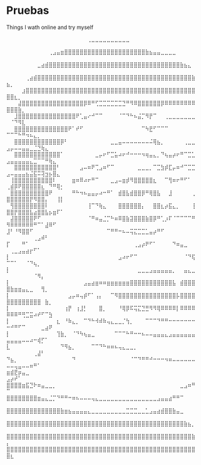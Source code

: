 # Pruebas
Things I wath online and try myself

⠀⠀⠀⠀⠀⠀⠀⠀⠀⠀⠀⠀⠀⠀⠀⠀⠀⠀⠀⠀⠀⢀⣀⣀⣀⣀⣀⣀⣀⣀⣀⣀⠀⠀⠀⠀⠀⠀⠀⠀⠀⠀⠀⠀⠀⠀⠀⠀⠀⠀⠀⠀⠀⠀⠀⠀⠀⠀⠀⠀⠀⠀⠀⠀
⠀⠀⠀⠀⠀⠀⠀⠀⠀⠀⠀⢀⣠⣤⣶⣿⣿⣿⣿⣿⣿⣿⣿⣿⣿⣿⣿⣿⣿⣿⣿⣿⣿⣿⣿⣿⣷⣦⣤⣤⣀⣀⣀⣀⠀⠀⠀⠀⠀⠀⠀⠀⠀⠀⠀⠀⠀⠀⠀⠀⠀⠀⠀⠀
⠀⠀⠀⠀⠀⠀⠀⠀⣀⣴⣾⣿⣿⣿⣿⣿⣿⣿⣿⣿⣿⣿⣿⣿⣿⣿⣿⣿⣿⣿⣿⣿⣿⣿⣿⣿⣿⣿⣿⣿⣿⣿⣿⣿⣿⣷⣦⣄⠀⠀⠀⠀⠀⠀⠀⠀⠀⠀⠀⠀⠀⠀⠀⠀
⠀⠀⠀⠀⠀⢀⣴⣾⣿⣿⣿⣿⣿⣿⣿⣿⣿⣿⣿⣿⣿⣿⣿⣿⣿⣿⣿⣿⣿⣿⣿⣿⣿⣿⣿⣿⣿⣿⣿⣿⣿⣿⣿⣿⣿⣿⣿⣿⣷⣦⡀⠀⠀⠀⠀⠀⠀⠀⠀⠀⠀⠀⠀⠀
⠀⠀⠀⠀⣰⣿⣿⣿⣿⣿⣿⣿⣿⣿⣿⣿⣿⣿⣿⣿⣿⣿⣿⣿⣿⣿⣿⣿⣿⣿⣿⣿⣿⣿⣿⣿⣿⣿⣿⣿⣿⣿⣿⣿⣿⣿⣿⣿⣿⣿⣿⣆⡀⠀⠀⠀⠀⠀⠀⠀⠀⠀⠀⠀
⠀⠀⠀⣼⣿⣿⣿⣿⣿⣿⣿⣿⣿⣿⣿⣿⣿⣿⣿⣿⡿⠿⠛⢋⣉⣉⣉⣉⣉⣉⣙⠛⠻⠿⣿⣿⣿⣿⣿⣿⡿⠿⠿⠿⠿⠿⠿⠿⠿⣿⣿⣿⣷⡀⠀⠀⠀⠀⠀⠀⠀⠀⠀⠀
⠀⠀⣸⣿⣿⣿⣿⣿⣿⣿⣿⣿⣿⣿⣿⣿⣿⣿⠟⢁⣤⠔⠚⠉⠉⠀⠀⠀⠀⠈⠉⠙⠓⠦⣬⡉⠻⡟⠉⠀⠀⢀⣀⣀⣀⣀⣀⣀⣀⠀⠈⠙⠻⣇⠀⠀⠀⠀⠀⠀⠀⠀⠀⠀
⠀⠀⣿⣿⣿⣿⣿⣿⣿⣿⣿⣿⣿⣿⣿⣿⠟⠁⠞⠋⠀⠀⠀⠀⠀⠀⠀⠀⠀⠀⠀⠀⠀⠀⠀⠉⠳⣟⠋⠉⠉⠉⠀⠀⠀⠀⠀⠀⠀⠉⠉⠉⠓⠛⠲⠦⣄⡀⠀⠀⠀⠀⠀⠀
⠀⠀⣿⣿⣿⣿⣿⣿⣿⣿⣿⣿⣿⣿⡿⠃⠀⠀⠀⠀⠀⠀⠀⠀⠀⠀⠀⣀⣀⣤⠤⠤⠤⠤⠤⠤⠤⠬⢿⣦⡀⠀⠀⠀⠀⠀⢀⣀⣀⣠⡤⠤⠤⣤⣤⣀⣈⣙⢷⣄⠀⠀⠀⠀
⠀⠀⣿⣿⣿⣿⣿⣿⣿⣿⣿⣿⣿⣿⠁⠀⠀⠀⠀⠀⠀⠀⠀⣀⡤⠖⠋⣉⣥⠴⠖⠚⠒⠒⠒⠲⢶⣤⣄⡀⠙⢦⣤⡴⠖⠛⠉⣉⣁⣠⣤⣤⣤⣤⣤⣄⣉⠉⠉⠛⢷⣄⠀⠀
⠀⠀⣿⣿⣿⣿⣿⣿⣿⣿⣿⣿⣿⠃⠀⠀⠀⠀⠀⣠⠤⠶⠟⢉⣠⠶⠋⠉⠀⠀⠀⠀⠀⠀⣀⣀⣀⡀⠉⣉⣳⡾⣏⡤⠶⠚⠉⣉⣉⣠⠤⣤⣤⣤⣦⣬⣯⠭⢽⣲⡦⣿⣄⠀
⠀⢸⣿⣿⣿⣿⣿⣿⣿⣿⣿⣿⠇⠀⠀⠀⠀⣶⠶⠿⠴⠖⠛⠉⠀⠀⠀⣀⣠⠤⣶⡾⠻⣿⣿⣿⣿⣿⣆⠀⠀⠉⢻⠶⠖⠛⠋⠁⠀⢀⣾⡿⠟⣿⣿⣿⣿⣿⣆⠀⠙⠛⢿⡂
⠀⣿⣿⣿⣿⣿⣿⣿⣿⣿⣿⠟⠀⠀⠀⠀⠀⠛⠓⠲⠦⣤⣤⡤⠴⠒⠛⠁⠀⣾⣿⣧⣾⣿⣿⡿⠛⢿⣿⣧⠀⠀⣸⠀⠀⠀⠀⠀⢀⣿⣿⣿⣿⣿⣿⡟⠻⣿⣿⡄⠀⠀⢸⡇
⠀⢻⣿⣿⣿⣿⣿⣿⣿⣿⠇⠀⠀⠀⠀⠀⠀⠀⠀⠀⠀⢸⠉⠙⢷⣄⠀⠀⠀⣿⣿⣿⣿⣿⣿⡄⠀⠀⣿⣿⣆⡴⣯⣄⡀⠀⠀⠀⢸⣿⣿⡟⣿⣿⣿⣧⣴⣿⣿⣧⡦⣶⠏⠁
⠀⣼⣿⣿⣿⣿⣿⠟⠋⠀⠀⠀⠀⠀⠀⠀⠀⠀⠀⠀⠀⠈⠛⠶⣤⣈⡉⠓⠶⠿⣿⣷⣽⣿⣿⣿⣷⣿⡿⠛⢁⡰⠏⠈⠉⠉⠉⠉⠛⠻⠿⠿⠿⠿⠿⠿⠛⠉⠁⣼⠿⠋⠀⠀
⣸⠃⠘⠻⣿⣿⠋⠀⠀⠀⠀⠀⠀⠀⠀⠀⠀⠀⠀⠀⠀⠀⠀⠀⠀⠀⠉⠛⠛⠒⠦⠤⢭⣍⣉⣉⣁⣤⡴⠛⠋⠀⠀⠀⠀⠀⠀⠀⠀⠀⠀⠀⠀⠀⠀⠀⢀⣠⠾⠃⠀⠀⠀⠀
⡏⠀⠀⠀⠛⠁⠀⠀⠀⠀⠀⠀⠀⠀⠀⠀⠀⠀⠀⠀⠀⠀⠀⠀⠀⠀⠀⠀⠀⠀⠀⠀⠀⢀⣠⡴⠟⠋⠁⠀⠀⠀⠀⠙⠶⣤⣀⠀⠀⠀⢀⣀⣠⣤⣴⡖⠋⠁⠀⠀⠀⠀⠀⠀
⡇⠀⠀⠀⠀⠀⠀⠀⠀⠀⠀⠀⠀⠀⠀⠀⠀⠀⠀⠀⠀⠀⠀⠀⠀⠀⠀⠀⠀⣠⠴⠖⠋⠉⠀⠀⠀⠀⠀⠀⠀⠀⠀⠀⠀⠀⠈⠙⢯⠉⠉⠁⠀⠀⠈⠙⢦⡀⠀⠀⠀⠀⠀⠀
⡇⠀⠀⠀⠀⠀⠀⠀⠀⠀⠀⠀⠀⠀⠀⠀⠀⠀⠀⠀⠀⠀⠀⠀⠀⠀⠀⠀⠀⠀⠀⠀⠀⠀⣀⣀⣀⣠⣤⣤⣤⣤⣤⡀⠀⠀⣤⣄⣀⠀⠀⠀⠀⠀⠀⠀⠈⠻⡄⠀⠀⠀⠀⠀
⡇⠀⠀⠀⠀⠀⠀⠀⠀⠀⠀⠀⠀⠀⠀⠀⠀⠀⠀⠀⣠⣤⣴⣶⠶⠶⣶⣶⣶⣶⣶⣶⣿⣿⣿⣿⣿⣿⣿⣿⣿⣿⣿⣧⠀⣾⣿⣿⣿⣿⣷⣶⣶⣤⣄⣀⠀⠀⢻⡀⠀⠀⠀⠀
⡇⠀⠀⠀⠀⠀⠀⠀⠀⠀⠀⠀⠀⠀⠀⠀⣠⡤⠶⢤⡾⠋⠁⢠⡄⠀⠀⠉⠻⣿⣿⣿⣿⣿⣿⣿⣿⣿⣿⣿⣿⣿⣿⣿⡧⣿⣿⣿⣿⣿⣿⣿⣿⣿⣿⣿⣿⣿⠀⣷⡀⠀⠀⠀
⡇⠀⠀⠀⠀⠀⠀⠀⠀⠀⠀⠀⠀⠀⠀⢰⡟⠀⢰⣸⡃⠀⠀⠀⣿⡀⠀⠀⠀⠘⢿⡿⠯⢭⣍⣙⣛⠻⠻⢿⠿⠿⠿⠿⡇⠿⠿⠿⠿⠿⠿⠿⠛⢛⣉⣭⠴⠞⠋⠉⣳⠀⠀⠀
⡇⠀⠀⠀⠀⠀⠀⠀⠀⠀⠀⠀⠀⣆⠀⠘⠷⣄⡀⠀⠉⠙⠓⠺⠾⠷⢤⣄⣀⣀⡈⢳⡀⠀⠀⠀⠉⠉⠉⠙⠛⠛⠒⠒⠒⠒⠒⠒⠒⠒⠚⠛⠋⠉⠀⠀⠀⠀⣀⣴⠟⠀⠀⠀
⡇⠀⠀⠀⠀⠀⠀⠀⠀⠀⠀⠀⠀⢹⣷⡀⠀⠈⠙⠳⢦⣤⣀⠀⠀⠀⠀⠀⠉⠉⠉⠓⠛⠒⠒⠦⠤⠤⣤⣤⣤⣄⣠⣤⣤⣤⣤⣤⣤⣤⣤⣤⣤⠤⠤⠴⠒⢾⡋⠁⠀⠀⠀⠀
⣇⠀⠀⠀⠀⠀⠀⠀⠀⠀⠀⠀⠀⠀⠙⠻⣦⡀⠀⠀⠀⠀⠉⠉⠙⠓⠶⠶⠦⢤⣄⣀⣀⡀⠀⠀⠀⠀⠀⠀⠀⠀⠀⠀⠀⠀⠀⠀⠀⠀⠀⠀⠀⠀⠀⠀⢀⣼⠃⠀⠀⠀⠀⠀
⠙⣦⡀⠀⠀⠀⠀⠀⠀⠀⠀⠀⠀⠀⠀⠀⠀⠙⠀⠀⠀⠀⠀⠀⠀⠀⠀⠀⠀⠀⠀⠀⠈⠉⠙⠛⠛⠚⠒⠒⠒⠲⠶⠤⠤⠤⠤⠤⠤⠤⠤⢤⣤⠤⠤⠶⠛⠁⠀⠀⠀⠀⠀⠀
⣶⣾⣟⡶⣤⣀⠀⠀⠀⠀⠀⠀⠀⠀⠀⠀⠀⠀⠀⠀⠀⠀⠀⠀⠀⠀⠀⠀⠀⠀⠀⠀⠀⠀⠀⠀⠀⠀⠀⠀⠀⠀⠀⠀⠀⠀⠀⠀⠀⣠⡴⠞⠁⠀⠀⠀⠀⠀⠀⠀⠀⠀⠀⠀
⣿⣿⣿⣿⣶⣯⣙⠗⠶⣤⣀⣀⡀⠀⠀⠀⠀⠀⠀⠀⠀⠀⠀⠀⠀⠀⠀⠀⠀⠀⠀⠀⠀⠀⠀⠀⠀⠀⠀⠀⠀⠀⠀⠀⠀⣀⣠⠶⠛⠉⠀⠀⠀⠀⠀⠀⠀⠀⠀⠀⠀⠀⠀⠀
⣿⣿⣿⣿⣿⣿⣿⣿⣶⣤⣄⣈⡉⠙⠛⠛⠒⠶⠦⠤⠤⠤⢤⣄⣀⣀⣀⣀⣀⣀⣀⣀⣀⣀⣀⣀⣀⣀⣀⣠⣤⣤⣴⠛⠛⠉⠀⠀⠀⠀⠀⠀⠀⠀⠀⠀⠀⠀⠀⠀⠀⠀⠀⠀
⣿⣿⣿⣿⣿⣿⣿⣿⣿⣿⣿⣿⣿⣿⣷⣶⣦⣤⣤⣤⣤⣄⣀⣀⣀⣀⣀⣀⣀⣀⣀⣉⣉⣉⣀⣀⣁⣠⣤⣴⣾⣿⣿⣷⣤⣀⠀⠀⠀⠀⠀⠀⠀⠀⠀⠀⠀⠀⠀⠀⠀⠀⠀⠀
⣿⣿⣿⣿⣿⣿⣿⣿⣿⣿⣿⣿⣿⣿⣿⣿⣿⣿⣿⣿⣿⣿⣿⣿⣿⣿⣿⣿⣿⣿⣿⣿⣿⣿⣿⣿⣿⣿⣿⣿⣿⣿⣿⣿⣿⣿⣷⣦⡀⠀⠀⠀⠀⠀⠀⠀⠀⠀⠀⠀⠀⠀⠀⠀
⣿⣿⣿⣿⣿⣿⣿⣿⣿⣿⣿⣿⣿⣿⣿⣿⣿⣿⣿⣿⣿⣿⣿⣿⣿⣿⣿⣿⣿⣿⣿⣿⣿⣿⣿⣿⣿⣿⣿⣿⣿⣿⣿⣿⣿⣿⣿⣿⣷⡄⠀⠀⠀⠀⠀⠀⠀⠀⠀⠀⠀⠀⠀⠀
⣿⣿⣿⣿⣿⣿⣿⣿⣿⣿⣿⣿⣿⣿⣿⣿⣿⣿⣿⣿⣿⣿⣿⣿⣿⣿⣿⣿⣿⣿⣿⣿⣿⣿⣿⣿⣿⣿⣿⣿⣿⣿⣿⣿⣿⣿⣿⣿⣿⣿⣆⠀⠀⠀⠀⠀⠀⠀⠀⠀⠀⠀⠀⠀
